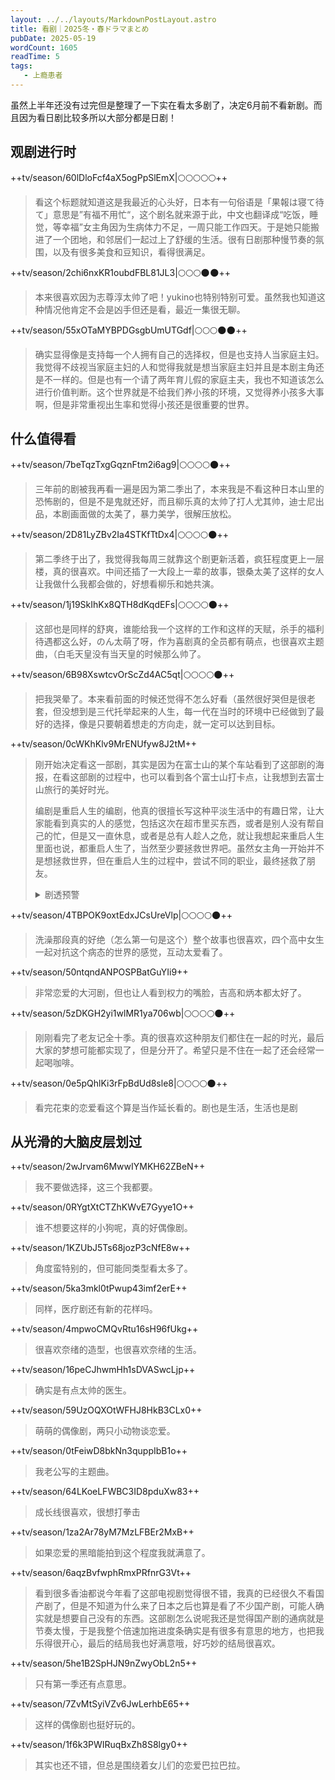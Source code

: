 ```yaml
---
layout: ../../layouts/MarkdownPostLayout.astro
title: 看剧｜2025冬・春ドラマまとめ
pubDate: 2025-05-19
wordCount: 1605
readTime: 5
tags:
   - 上瘾患者
---
```

虽然上半年还没有过完但是整理了一下实在看太多剧了，决定6月前不看新剧。而且因为看日剧比较多所以大部分都是日剧！

## 观剧进行时

++tv/season/60lDloFcf4aX5ogPpSlEmX|🌕🌕🌕🌕🌕++
> 看这个标题就知道这是我最近的心头好，日本有一句俗语是「果報は寝て待て」意思是”有福不用忙“，这个剧名就来源于此，中文也翻译成“吃饭，睡觉，等幸福”女主角因为生病体力不足，一周只能工作四天。于是她只能搬进了一个团地，和邻居们一起过上了舒缓的生活。很有日剧那种慢节奏的氛围，以及有很多美食和豆知识，看得很满足。

++tv/season/2chi6nxKR1oubdFBL81JL3|🌕🌕🌕🌑🌑++
> 本来很喜欢因为志尊淳太帅了吧！yukino也特别特别可爱。虽然我也知道这种情况他肯定不会是凶手但还是看，最近一集很无聊。

++tv/season/55xOTaMYBPDGsgbUmUTGdf|🌕🌕🌕🌑🌑++
> 确实显得像是支持每一个人拥有自己的选择权，但是也支持人当家庭主妇。我觉得不歧视当家庭主妇的人和觉得我就是想当家庭主妇并且是本剧主角还是不一样的。但是也有一个请了两年育儿假的家庭主夫，我也不知道该怎么进行价值判断。这个世界就是不给我们养小孩的环境，又觉得养小孩多大事啊，但是非常重视出生率和觉得小孩还是很重要的世界。

## 什么值得看

++tv/season/7beTqzTxgGqznFtm2i6ag9|🌕🌕🌕🌕🌑++
> 三年前的剧被我再看一遍是因为第二季出了，本来我是不看这种日本山里的恐怖剧的，但是不是鬼就还好，而且柳乐真的太帅了打人尤其帅，迪士尼出品，本剧画面做的太美了，暴力美学，很解压放松。

++tv/season/2D81LyZBv2Ia4STKfTtDx4|🌕🌕🌕🌕🌑++
> 第二季终于出了，我觉得我每周三就靠这个剧更新活着，疯狂程度更上一层楼，真的很喜欢。中间还插了一大段上一辈的故事，银桑太美了这样的女人让我做什么我都会做的，好想看柳乐和她共演。

++tv/season/1j19SkIhKx8QTH8dKqdEFs|🌕🌕🌕🌕🌑++
> 这部也是同样的舒爽，谁能给我一个这样的工作和这样的天赋，杀手的福利待遇都这么好，のん太萌了呀，作为喜剧真的全员都有萌点，也很喜欢主题曲，（白毛天皇没有当天皇的时候那么帅了。

++tv/season/6B98XswtcvOrScZd4AC5qt|🌕🌕🌕🌕🌑++
> 把我哭晕了。本来看前面的时候还觉得不怎么好看（虽然很好哭但是很老套，但没想到是三代托举起来的人生，每一代在当时的环境中已经做到了最好的选择，像是只要朝着想走的方向走，就一定可以达到目标。

++tv/season/0cWKhKlv9MrENUfyw8J2tM++
> 刚开始决定看这一部剧，其实是因为在富士山的某个车站看到了这部剧的海报，在看这部剧的过程中，也可以看到各个富士山打卡点，让我想到去富士山旅行的美好时光。
>
> 编剧是重启人生的编剧，他真的很擅长写这种平淡生活中的有趣日常，让大家能看到真实的人的感觉，包括这次在超市里买东西，或者是别人没有帮自己的忙，但是又一直休息，或者是总有人趁人之危，就让我想起来重启人生里面也说，都重启人生了，当然至少要拯救世界吧。虽然女主角一开始并不是想拯救世界，但在重启人生的过程中，尝试不同的职业，最终拯救了朋友。
> 
> <details>
> <summary>剧透预警</summary>
> 这部剧感觉也是这样，既然都是外星人了，总要干一点轰轰烈烈的大事吧。可其实他是在帮身边的人解决一些，虽然很小，但是也会造成困扰的小事，但是往回想，最开始被发现是外星人的时候，是因为他救了女主的命。好有意思的编剧。
> 而且外星人宇宙扩大了，还有超能力者，穿越者，太有意思了。最后还成功阻止了富士山周边的破败，怎么不算拯救世界呢！
> </details>
 
++tv/season/4TBPOK9oxtEdxJCsUreVlp|🌕🌕🌕🌕🌑++
> 洗澡那段真的好绝（怎么第一句是这个）整个故事也很喜欢，四个高中女生一起对抗这个病态的世界的感觉，互动太爱看了。

++tv/season/50ntqndANPOSPBatGuYIi9++
> 非常恋爱的大河剧，但也让人看到权力的嘴脸，吉高和炳本都太好了。

++tv/season/5zDKGH2yi1wlMR1ya706wb|🌕🌕🌕🌕🌑++
> 刚刚看完了老友记全十季。真的很喜欢这种朋友们都住在一起的时光，最后大家的梦想可能都实现了，但是分开了。希望只是不住在一起了还会经常一起喝咖啡。

++tv/season/0e5pQhlKi3rFpBdUd8sle8|🌕🌕🌕🌕🌑++
> 看完花束的恋爱看这个算是当作延长看的。剧也是生活，生活也是剧


## 从光滑的大脑皮层划过

++tv/season/2wJrvam6MwwIYMKH62ZBeN++
> 我不要做选择，这三个我都要。

++tv/season/0RYgtXtCTZhKWvE7Gyye1O++
> 谁不想要这样的小狗呢，真的好偶像剧。

++tv/season/1KZUbJ5Ts68jozP3cNfE8w++
> 角度蛮特别的，但可能同类型看太多了。

++tv/season/5ka3mkl0tPwup43imf2erE++
> 同样，医疗剧还有新的花样吗。

++tv/season/4mpwoCMQvRtu16sH96fUkg++
> 很喜欢奈绪的造型，也很喜欢奈绪的生活。

++tv/season/16peCJhwmHh1sDVASwcLjp++
> 确实是有点太帅的医生。

++tv/season/59UzOQXOtWFHJ8HkB3CLx0++
> 萌萌的偶像剧，两只小动物谈恋爱。

++tv/season/0tFeiwD8bkNn3quppIbB1o++
> 我老公写的主题曲。

++tv/season/64LKoeLFWBC3ID8pduXw83++
> 成长线很喜欢，很想打拳击

++tv/season/1za2Ar78yM7MzLFBEr2MxB++
> 如果恋爱的黑暗能拍到这个程度我就满意了。

++tv/season/6aqzBvfwphRmxPRfnrG3Vt++
> 看到很多香油都说今年看了这部电视剧觉得很不错，我真的已经很久不看国产剧了，但是不知道为什么来了日本之后也算是看了不少国产剧，可能人确实就是想要自己没有的东西。这部剧怎么说呢我还是觉得国产剧的通病就是节奏太慢，于是我整个倍速加拖进度条确实是有很多有意思的地方，也把我乐得很开心，最后的结局我也好满意哦，好巧妙的结局很喜欢。

++tv/season/5he1B2SpHJN9nZwyObL2n5++
> 只有第一季还有点意思。

++tv/season/7ZvMtSyiVZv6JwLerhbE65++
> 这样的偶像剧也挺好玩的。

++tv/season/1f6k3PWIRuqBxZh8S8lgy0++
> 其实也还不错，但总是围绕着女儿们的恋爱巴拉巴拉。
